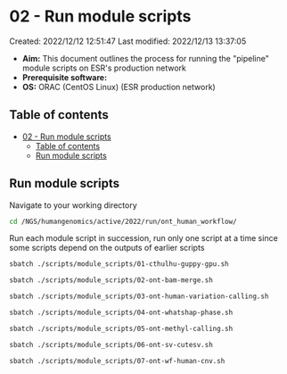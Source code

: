 # 02 - Run module scripts

Created: 2022/12/12 12:51:47
Last modified: 2022/12/13 13:37:05

- **Aim:** This document outlines the process for running the "pipeline" module scripts on ESR's production network
- **Prerequisite software:**
- **OS:** ORAC (CentOS Linux) (ESR production network)

## Table of contents

- [02 - Run module scripts](#02---run-module-scripts)
  - [Table of contents](#table-of-contents)
  - [Run module scripts](#run-module-scripts)

## Run module scripts

Navigate to your working directory

```bash
cd /NGS/humangenomics/active/2022/run/ont_human_workflow/
```

Run each module script in succession, run only one script at a time since some scripts depend on the outputs of earlier scripts

```bash
sbatch ./scripts/module_scripts/01-cthulhu-guppy-gpu.sh

sbatch ./scripts/module_scripts/02-ont-bam-merge.sh

sbatch ./scripts/module_scripts/03-ont-human-variation-calling.sh

sbatch ./scripts/module_scripts/04-ont-whatshap-phase.sh

sbatch ./scripts/module_scripts/05-ont-methyl-calling.sh

sbatch ./scripts/module_scripts/06-ont-sv-cutesv.sh

sbatch ./scripts/module_scripts/07-ont-wf-human-cnv.sh
```
